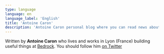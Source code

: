 ```yaml
---
type: language
language: en
language_label: 'English'
title: 'Antoine Caron'
description: 'Antoine Caron personal blog where you can read news about his open-source courses, packages.'
---
```


Written by **Antoine Caron** who lives and works in Lyon (France) building useful things at [Bedrock](https://www.bedrockstreaming.com/).
You should follow him [on Twitter](https://twitter.com/Slashgear_)
